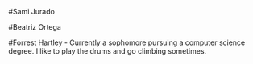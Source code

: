 #Sami Jurado

#Beatriz Ortega

#Forrest Hartley - Currently a sophomore pursuing a computer science degree. I like to play the drums and go climbing sometimes.
